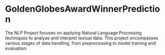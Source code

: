 # GoldenGlobesAwardWinnerPrediction
The NLP Project focuses on applying Natural Language Processing techniques to analyze and interpret textual data. This project encompasses various stages of data handling, from preprocessing to model training and evaluation.
